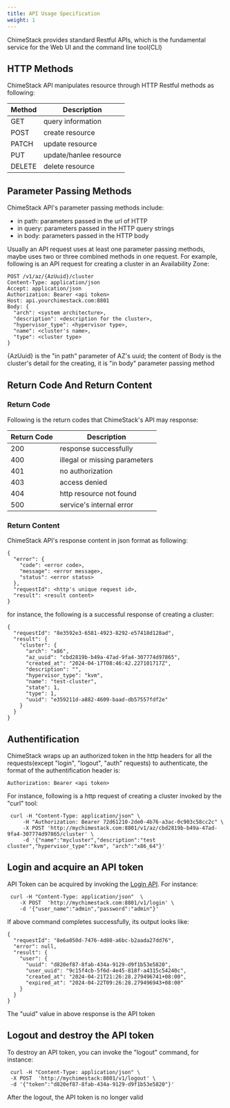 ```yaml
---
title: API Usage Specification
weight: 1
---
```


ChimeStack provides standard Restful APIs, which is the fundamental service for the Web UI and the command line tool(CLI)

## HTTP Methods

ChimeStack API manipulates resource through HTTP Restful methods as following:  

| Method | Description  |
|-------|------|
| GET |  query information |
| POST | create resource | 
| PATCH | update resource |
| PUT  | update/hanlee resource |
| DELETE | delete resource | 

## Parameter Passing Methods

ChimeStack API's parameter passing methods include:
- in path: parameters passed in the url of HTTP
- in query: parameters passed in the HTTP query strings
- in body: parameters passed in the HTTP body

Usually an API request uses at least one parameter passing methods, maybe uses two or three combined methods in one request. For example, following is an API request for creating a cluster in an Availability Zone:

```
POST /v1/az/{AzUuid}/cluster 
Content-Type: application/json
Accept: application/json
Authorization: Bearer <api token>
Host: api.yourchimestack.com:8801
Body: {
  "arch": <system architecture>,
  "description": <description for the cluster>,
  "hypervisor_type": <hypervisor type>,
  "name": <cluster's name>,
  "type": <cluster type>
}
```

{AzUuid} is the "in path" parameter of AZ's uuid; the content of Body is the cluster's detail for the creating, it is "in body" parameter passing method

## Return Code And Return Content

### Return Code

Following is the return codes that ChimeStack's API may response:

| Return Code | Description |
|-------|------|
| 200 | response successfully |
| 400 | illegal or missing parameters | 
| 401 | no authorization |
| 403 | access denied |
| 404 | http resource not found | 
| 500 | service's internal error | 

### Return Content

ChimeStack API's response content in json format as following: 

```
{
  "error": {
    "code": <error code>,
    "message": <error message>,
    "status": <error status>
  },
  "requestId": <http's unique request id>,
  "result": <result content>
}
```

for instance, the following is a successful response of creating a cluster:

```
{
  "requestId": "8e3592e3-6581-4923-8292-e57418d128ad",
  "result": {
    "cluster": {
      "arch": "x86",
      "az_uuid": "cbd2819b-b49a-47ad-9fa4-307774d97865",
      "created_at": "2024-04-17T08:46:42.227101717Z",
      "description": "",
      "hypervisor_type": "kvm",
      "name": "test-cluster",
      "state": 1,
      "type": 1,
      "uuid": "e359211d-a882-4609-baad-db57557fdf2e"
    }
  }
}
```

## Authentification

ChimeStack wraps up an authorized token in the http headers for all the requests(except "login", "logout", "auth" requests) to authenticate, the format of the authentification header is:

```
Authorization: Bearer <api token>
```

For instance, following is a http request of creating a cluster invoked by the "curl" tool:

```
 curl -H "Content-Type: application/json" \
     -H "Authorization: Bearer 72d61210-2de0-4b76-a3ac-0c903c58cc2c" \
     -X POST 'http://mychimestack.com:8801/v1/az/cbd2819b-b49a-47ad-9fa4-307774d97865/cluster' \
     -d '{"name":"mycluster","description":"test cluster","hypervisor_type":"kvm", "arch":"x86_64"}' 
```

## Login and acquire an API token

API Token can be acquired by invoking the [Login API](/docs/reference/api/api/#login). For instance: 

```
 curl -H "Content-Type: application/json"  \
    -X POST  'http://mychimestack.com:8801/v1/login' \
    -d '{"user_name":"admin","password":"admin"}'   
```

If above command completes successfully, its output looks like: 

```
{
  "requestId": "8e6a050d-7476-4d80-a6bc-b2aada27dd76",
  "error": null,
  "result": {
    "user": {
      "uuid": "d820ef87-8fab-434a-9129-d9f1b53e5820", 
      "user_uuid": "9c15f4cb-5f6d-4e45-818f-a4315c54240c",
      "created_at": "2024-04-21T21:26:28.279496741+08:00",
      "expired_at": "2024-04-22T09:26:28.279496943+08:00"
    }
  }
}
```

The "uuid" value in above response is the API token

## Logout and destroy the API token

To destroy an API token, you can invoke the "logout" command, for instance:

```
 curl -H "Content-Type: application/json" \
 -X POST  'http://mychimestack:8801/v1/logout' \
 -d '{"token":"d820ef87-8fab-434a-9129-d9f1b53e5820"}' 
```

After the logout, the API token is no longer valid